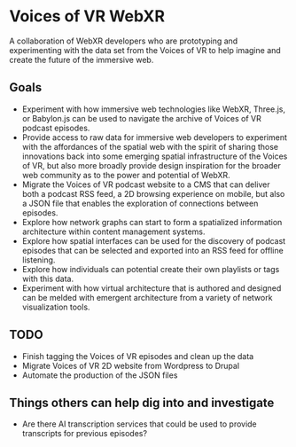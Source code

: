 # Voices of VR WebXR
A collaboration of WebXR developers who are prototyping and experimenting with the data set from the Voices of VR to help imagine and create the future of the immersive web.

## Goals 
* Experiment with how immersive web technologies like WebXR, Three.js, or Babylon.js can be used to navigate the archive of Voices of VR podcast episodes.
* Provide access to raw data for immersive web developers to experiment with the affordances of the spatial web with the spirit of sharing those innovations back into some emerging spatial infrastructure of the Voices of VR, but also more broadly provide design inspiration for the broader web community as to the power and potential of WebXR.
* Migrate the Voices of VR podcast website to a CMS that can deliver both a podcast RSS feed, a 2D browsing experience on mobile, but also a JSON file that enables the exploration of connections between episodes. 
* Explore how network graphs can start to form a spatialized information architecture within content management systems.
* Explore how spatial interfaces can be used for the discovery of podcast episodes that can be selected and exported into an RSS feed for offline listening.
* Explore how individuals can potential create their own playlists or tags with this data.
* Experiment with how virtual architecture that is authored and designed can be melded with emergent architecture from a variety of network visualization tools.

## TODO
* Finish tagging the Voices of VR episodes and clean up the data
* Migrate Voices of VR 2D website from Wordpress to Drupal
* Automate the production of the JSON files

## Things others can help dig into and investigate
* Are there AI transcription services that could be used to provide transcripts for previous episodes?
